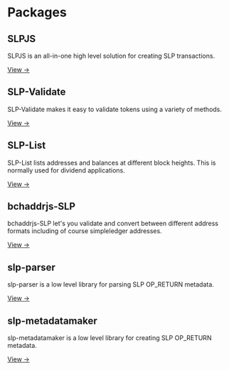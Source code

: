 # Packages

## SLPJS

SLPJS is an all-in-one high level solution for creating SLP transactions. 

[View →](/packages/slpjs)

## SLP-Validate

SLP-Validate makes it easy to validate tokens using a variety of methods.

[View →](/packages/slp-validate)

## SLP-List

SLP-List lists addresses and balances at different block heights. This is normally used for dividend applications.

[View →](/packages/slp-list)

## bchaddrjs-SLP

bchaddrjs-SLP let's you validate and convert between different address formats including of course simpleledger addresses.

[View →](/packages/bchaddrjs-slp)

## slp-parser

slp-parser is a low level library for parsing SLP OP_RETURN metadata.

[View →](/packages/slp-parser)

## slp-metadatamaker

slp-metadatamaker is a low level library for creating SLP OP_RETURN metadata.

[View →](/packages/slp-mdm)
